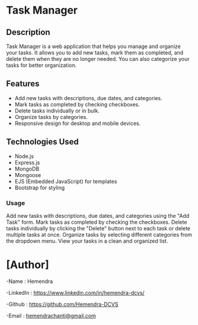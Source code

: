 # Task Manager

## Description
Task Manager is a web application that helps you manage and organize your tasks. It allows you to add new tasks, mark them as completed, and delete them when they are no longer needed. You can also categorize your tasks for better organization.

## Features
- Add new tasks with descriptions, due dates, and categories.
- Mark tasks as completed by checking checkboxes.
- Delete tasks individually or in bulk.
- Organize tasks by categories.
- Responsive design for desktop and mobile devices.

## Technologies Used
- Node.js
- Express.js
- MongoDB
- Mongoose
- EJS (Embedded JavaScript) for templates
- Bootstrap for styling

### Usage
Add new tasks with descriptions, due dates, and categories using the "Add Task" form.
Mark tasks as completed by checking the checkboxes.
Delete tasks individually by clicking the "Delete" button next to each task or delete multiple tasks at once.
Organize tasks by selecting different categories from the dropdown menu.
View your tasks in a clean and organized list.


# [Author]
-Name : Hemendra

-LinkedIn : https://www.linkedin.com/in/hemendra-dcvs/

-Github : https://github.com/Hemendra-DCVS

-Email : hemendrachanti@gmail.com

